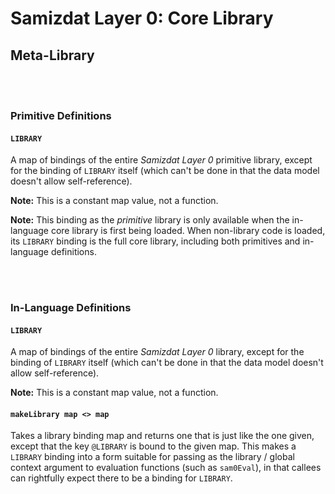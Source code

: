 Samizdat Layer 0: Core Library
==============================

Meta-Library
------------

<br><br>
### Primitive Definitions

#### `LIBRARY`

A map of bindings of the entire *Samizdat Layer 0*
primitive library, except for the binding of `LIBRARY` itself (which can't
be done in that the data model doesn't allow self-reference).

**Note:** This is a constant map value, not a function.

**Note:** This binding as the *primitive* library is only available when
the in-language core library is first being loaded. When non-library code
is loaded, its `LIBRARY` binding is the full core library, including both
primitives and in-language definitions.


<br><br>
### In-Language Definitions

#### `LIBRARY`

A map of bindings of the entire *Samizdat Layer 0*
library, except for the binding of `LIBRARY` itself (which can't
be done in that the data model doesn't allow self-reference).

**Note:** This is a constant map value, not a function.

#### `makeLibrary map <> map`

Takes a library binding map and returns one that is just like the
one given, except that the key `@LIBRARY` is bound to the given
map. This makes a `LIBRARY` binding into a form suitable for
passing as the library / global context argument to evaluation
functions (such as `sam0Eval`), in that callees can rightfully expect
there to be a binding for `LIBRARY`.
